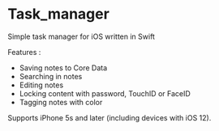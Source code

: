 # Task_manager
Simple task manager for iOS written in Swift

Features : 

- Saving notes to Core Data
- Searching in notes
- Editing notes
- Locking content with password, TouchID or FaceID
- Tagging notes with color


Supports iPhone 5s and later (including devices with iOS 12).






